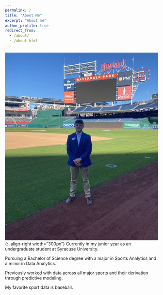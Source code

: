 ```yaml
---
permalink: /
title: "About Me"
excerpt: "About me"
author_profile: true
redirect_from: 
  - /about/
  - /about.html
---
```


![Illustration of myself at the Washington Nationals Ballpark](/images/nationals_pic.jpeg){: .align-right width="300px"}
Currently in my junior year as an undergraduate student at Syracuse University.

Pursuing a Bachelor of Science degree with a major in Sports Analytics and a minor in Data Analytics.

Previously worked with data across all major sports and their derivation through predictive modeling. 

My favorite sport data is baseball. 
